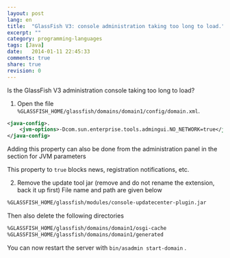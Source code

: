 ```yaml
---
layout: post
lang: en
title:  "GlassFish V3: console administration taking too long to load."
excerpt: ""
category: programming-languages
tags: [Java]
date:   2014-01-11 22:45:33
comments: true
share: true
revision: 0
---
```



Is the GlassFish V3 administration console taking too long to load?

1. Open the file `%GLASSFISH_HOME/glassfish/domains/domain1/config/domain.xml`.

 ```xml
<java-config>. 
     <jvm-options>-Dcom.sun.enterprise.tools.admingui.NO_NETWORK=true</jvm-options>
</java-config> 
```

Adding this property can also be done from the administration panel in the section for JVM parameters 

This property to `true` blocks news, registration notifications, etc.

2. Remove the update tool jar (remove and do not rename the extension, back it up first)
File name and path are given below

```bash
%GLASSFISH_HOME/glassfish/modules/console-updatecenter-plugin.jar
```

Then also delete the following directories

```bash
%GLASSFISH_HOME/glassfish/domains/domain1/osgi-cache
%GLASSFISH_HOME/glassfish/domains/domain1/generated
```

You can now restart the server with `bin/asadmin start-domain` .

